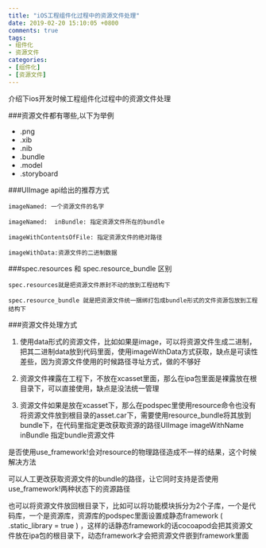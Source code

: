 ```yaml
---
title: "iOS工程组件化过程中的资源文件处理"
date: 2019-02-20 15:10:05 +0800
comments: true
tags:
- 组件化
- 资源文件
categories:
- [组件化]
- [资源文件]
---
```


介绍下ios开发时候工程组件化过程中的资源文件处理

<!-- more -->

###资源文件都有哪些,以下为举例

* .png  
* .xib  
* .nib  
* .bundle 
* .model
* .storyboard

###UIImage api给出的推荐方式

```objc
imageNamed: 一个资源文件的名字

imageNamed:  inBundle: 指定资源文件所在的bundle

imageWithContentsOfFile: 指定资源文件的绝对路径

imageWithData:资源文件的二进制数据
```

###spec.resources 和 spec.resource_bundle 区别

```objc
spec.resources就是把资源文件原封不动的放到工程结构下

spec.resource_bundle 就是把资源文件统一捆绑打包成bundle形式的文件资源包放到工程结构下
```

###资源文件处理方式

1. 使用data形式的资源文件，比如如果是image，可以将资源文件生成二进制，把其二进制data放到代码里面，使用imageWithData方式获取，缺点是可读性差些，因为资源文件使用的时候路径寻址方式，做的不够好

2. 资源文件裸露在工程下，不放在xcasset里面，那么在ipa包里面是裸露放在根目录下，可以直接使用，缺点是没法统一管理

3. 资源文件如果是放在xcasset下，那么在podspec里使用resource命令也没有将资源文件放到根目录的asset.car下，需要使用resource_bundle将其放到bundle下，在代码里指定更改获取资源的路径UIImage imageWithName inBundle 指定bundle资源文件

是否使用use_framework!会对resource的物理路径造成不一样的结果，这个时候解决方法

可以人工更改获取资源文件的bundle的路径，让它同时支持是否使用use_framework!两种状态下的资源路径

也可以将资源文件放回根目录下，比如可以将功能模块拆分为2个子库，一个是代码库，一个是资源库，资源库的podspec里面设置成静态framework ( .static_library = true ) ，这样的话静态framework的话cocoapod会把其资源文件放在ipa包的根目录下，动态framework才会把资源文件嵌到framework里面